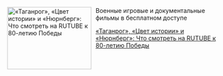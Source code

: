 <!--2025-05-07 19:15:35-->
<div class="yb">
  <div class="rss kino_teatr"><a href="https://www.kino-teatr.ru/blog/y2025/5-7/2067/" title="«Таганрог», «Цвет истории» и «Нюрнберг»: Что смотреть на RUTUBE к 80-летию Победы"><img src="https://www.kino-teatr.ru/blog/7/6/2067/poster.jpg" width="196" height="147" align="left" hspace="5" style="margin: 0px 10px 0px 5px" alt="«Таганрог», «Цвет истории» и «Нюрнберг»: Что смотреть на RUTUBE к 80-летию Победы"/></a>Военные игровые и документальные фильмы в бесплатном доступе <p class="titl"><a href="https://www.kino-teatr.ru/blog/y2025/5-7/2067/">«Таганрог», «Цвет истории» и «Нюрнберг»: Что смотреть на RUTUBE к 80-летию Победы</a></p></div>
</div>
